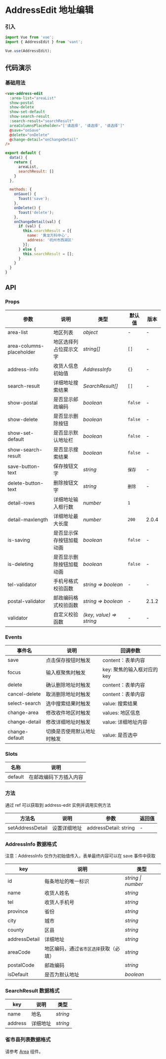 # AddressEdit 地址编辑

### 引入

``` javascript
import Vue from 'vue';
import { AddressEdit } from 'vant';

Vue.use(AddressEdit);
```

## 代码演示

### 基础用法

```html
<van-address-edit
  :area-list="areaList"
  show-postal
  show-delete
  show-set-default
  show-search-result
  :search-result="searchResult"
  areaColumnsPlaceholder="['请选择', '请选择', '请选择']"
  @save="onSave"
  @delete="onDelete"
  @change-detail="onChangeDetail"
/>
```

```javascript
export default {
  data() {
    return {
      areaList,
      searchResult: []
    }
  },

  methods: {
    onSave() {
      Toast('save');
    },
    onDelete() {
      Toast('delete');
    },
    onChangeDetail(val) {
      if (val) {
        this.searchResult = [{
          name: '黄龙万科中心',
          address: '杭州市西湖区'
        }];
      } else {
        this.searchResult = [];
      }
    }
  }
}
```

## API

### Props

| 参数 | 说明 | 类型 | 默认值 | 版本 |
|------|------|------|------|------|
| area-list | 地区列表 | *object* | - | - |
| area-columns-placeholder | 地区选择列占位提示文字 | *string[]* | `[]` | - |
| address-info | 收货人信息初始值 | *AddressInfo* | `{}` | - |
| search-result | 详细地址搜索结果 | *SearchResult[]* | `[]` | - |
| show-postal | 是否显示邮政编码 | *boolean* | `false` | - |
| show-delete | 是否显示删除按钮 | *boolean* | `false` | - |
| show-set-default | 是否显示默认地址栏 | *boolean* | `false` | - |
| show-search-result | 是否显示搜索结果 | *boolean* | `false` | - |
| save-button-text | 保存按钮文字 | *string* | `保存` | - |
| delete-button-text | 删除按钮文字 | *string* | `删除` | - |
| detail-rows | 详细地址输入框行数 | *number* | `1` |
| detail-maxlength | 详细地址最大长度 | *number* | `200` | 2.0.4 |
| is-saving | 是否显示保存按钮加载动画 | *boolean* | `false` | - |
| is-deleting | 是否显示删除按钮加载动画 | *boolean* | `false` | - |
| tel-validator | 手机号格式校验函数 | *string => boolean* | - | - |
| postal-validator | 邮政编码格式校验函数 | *string => boolean* | - | 2.1.2 |
| validator | 自定义校验函数 | *(key, value) => string* | - | - |

### Events

| 事件名 | 说明 | 回调参数 |
|------|------|------|
| save | 点击保存按钮时触发 | content：表单内容 |
| focus | 输入框聚焦时触发 | key: 聚焦的输入框对应的 key |
| delete | 确认删除地址时触发 | content：表单内容 |
| cancel-delete | 取消删除地址时触发 | content：表单内容 |
| select-search | 选中搜索结果时触发 | value: 搜索结果 |
| change-area | 修改收件地区时触发 | values: 地区信息 |
| change-detail | 修改详细地址时触发 | value: 详细地址内容 |
| change-default | 切换是否使用默认地址时触发 | value: 是否选中 |

### Slots

| 名称 | 说明 |
|------|------|
| default | 在邮政编码下方插入内容 |

### 方法

通过 ref 可以获取到 address-edit 实例并调用实例方法

| 方法名 | 说明 | 参数 | 返回值 |
|------|------|------|------|
| setAddressDetail | 设置详细地址 | addressDetail: string | - |

### AddressInfo 数据格式

注意：AddressInfo 仅作为初始值传入，表单最终内容可以在 save 事件中获取

| key | 说明 | 类型 |
|------|------|------|
| id | 每条地址的唯一标识 | *string \| number* |
| name | 收货人姓名 | *string* |
| tel | 收货人手机号 | *string* |
| province | 省份 | *string* |
| city | 城市 | *string* |
| county | 区县 | *string* |
| addressDetail | 详细地址 | *string* |
| areaCode | 地区编码，通过`省市区选择`获取（必填） | *string* |
| postalCode | 邮政编码 | *string* |
| isDefault | 是否为默认地址 | *boolean* |

### SearchResult 数据格式

| key | 说明 | 类型 |
|------|------|------|
| name | 地名 | *string* |
| address | 详细地址 | *string* |

### 省市县列表数据格式

请参考 [Area](#/zh-CN/area) 组件。
